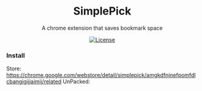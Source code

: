<h1 align="center">SimplePick</h1>
<p align="center"> A chrome extension that saves bookmark space </p>
<p align="center">
  <a href="https://en.wikipedia.org/wiki/MIT_License"><img src="https://img.shields.io/badge/license-MIT-blue.svg" alt="License"></a>
</p>

### Install

 Store: https://chrome.google.com/webstore/detail/simplepick/amgkdfnjnefpomfdlcbangigijjaimij/related
 UnPacked: 

